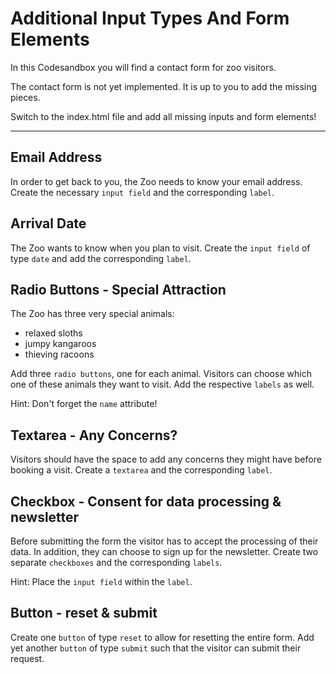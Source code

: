 # Additional Input Types And Form Elements

In this Codesandbox you will find a contact form for zoo visitors.

The contact form is not yet implemented. It is up to you to add the missing pieces.

Switch to the index.html file and add all missing inputs and form elements!

---

## Email Address

In order to get back to you, the Zoo needs to know your email address. Create the necessary `input field` and the corresponding `label`.

## Arrival Date

The Zoo wants to know when you plan to visit. Create the `input field` of type `date` and add the corresponding `label`.

## Radio Buttons - Special Attraction

The Zoo has three very special animals:

- relaxed sloths
- jumpy kangaroos
- thieving racoons

Add three `radio buttons`, one for each animal. Visitors can choose which one of these animals they want to visit. Add the respective `labels` as well.

Hint: Don't forget the `name` attribute!

## Textarea - Any Concerns?

Visitors should have the space to add any concerns they might have before booking a visit. Create a `textarea` and the corresponding `label`.

## Checkbox - Consent for data processing & newsletter

Before submitting the form the visitor has to accept the processing of their data. In addition, they can choose to sign up for the newsletter.
Create two separate `checkboxes` and the corresponding `labels`.

Hint: Place the `input field` within the `label`.

## Button - reset & submit

Create one `button` of type `reset` to allow for resetting the entire form. Add yet another `button` of type `submit` such that the visitor can submit their request.
